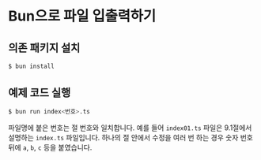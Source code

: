 # Bun으로 파일 입출력하기

## 의존 패키지 설치

```sh
$ bun install
```

## 예제 코드 실행

```sh
$ bun run index<번호>.ts
```

파일명에 붙은 번호는 절 번호와 일치합니다. 예를 들어 `index01.ts` 파일은 9.1절에서 설명하는 `index.ts` 파일입니다. 하나의 절 안에서 수정을 여러 번 하는 경우 숫자 번호 뒤에 `a`, `b`, `c` 등을 붙였습니다.

